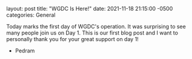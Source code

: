 layout: post
title: "WGDC Is Here!"
date: 2021-11-18 21:15:00 -0500
categories: General

Today marks the first day of WGDC's operation. It was surprising to see many people join us on Day 1. This is our first blog post and I want to personally thank you for your great support on day 1!
- Pedram
